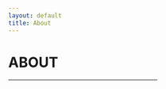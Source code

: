 ```yaml
---
layout: default
title: About
---
```

<h1>ABOUT</h1>
<hr size="5" width="300">
<section id="main_content" class="inner">
<h3></h3>
</section>



